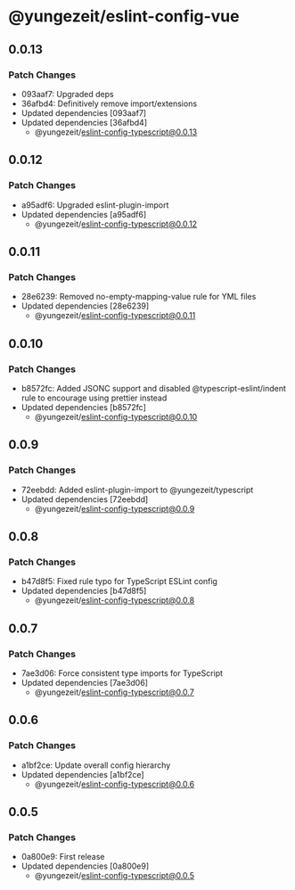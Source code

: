 # @yungezeit/eslint-config-vue

## 0.0.13

### Patch Changes

- 093aaf7: Upgraded deps
- 36afbd4: Definitively remove import/extensions
- Updated dependencies [093aaf7]
- Updated dependencies [36afbd4]
  - @yungezeit/eslint-config-typescript@0.0.13

## 0.0.12

### Patch Changes

- a95adf6: Upgraded eslint-plugin-import
- Updated dependencies [a95adf6]
  - @yungezeit/eslint-config-typescript@0.0.12

## 0.0.11

### Patch Changes

- 28e6239: Removed no-empty-mapping-value rule for YML files
- Updated dependencies [28e6239]
  - @yungezeit/eslint-config-typescript@0.0.11

## 0.0.10

### Patch Changes

- b8572fc: Added JSONC support and disabled @typescript-eslint/indent rule to encourage using prettier instead
- Updated dependencies [b8572fc]
  - @yungezeit/eslint-config-typescript@0.0.10

## 0.0.9

### Patch Changes

- 72eebdd: Added eslint-plugin-import to @yungezeit/typescript
- Updated dependencies [72eebdd]
  - @yungezeit/eslint-config-typescript@0.0.9

## 0.0.8

### Patch Changes

- b47d8f5: Fixed rule typo for TypeScript ESLint config
- Updated dependencies [b47d8f5]
  - @yungezeit/eslint-config-typescript@0.0.8

## 0.0.7

### Patch Changes

- 7ae3d06: Force consistent type imports for TypeScript
- Updated dependencies [7ae3d06]
  - @yungezeit/eslint-config-typescript@0.0.7

## 0.0.6

### Patch Changes

- a1bf2ce: Update overall config hierarchy
- Updated dependencies [a1bf2ce]
  - @yungezeit/eslint-config-typescript@0.0.6

## 0.0.5

### Patch Changes

- 0a800e9: First release
- Updated dependencies [0a800e9]
  - @yungezeit/eslint-config-typescript@0.0.5
